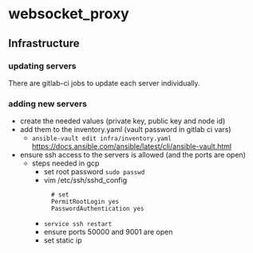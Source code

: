 # websocket_proxy

## Infrastructure

### updating servers
There are gitlab-ci jobs to update each server individually.

### adding new servers
- create the needed values (private key, public key and node id)
- add them to the inventory.yaml (vault password in gitlab ci vars)
  - `ansible-vault edit infra/inventory.yaml` https://docs.ansible.com/ansible/latest/cli/ansible-vault.html
- ensure ssh access to the servers is allowed (and the ports are open)
  - steps needed in gcp
    - set root password `sudo passwd`
    - vim /etc/ssh/sshd_config
      ```
        # set
        PermitRootLogin yes
        PasswordAuthentication yes
        ```
    - `service ssh restart`
    - ensure ports 50000 and 9001 are open
    - set static ip
